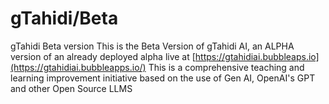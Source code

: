 # gTahidi/Beta
 gTahidi Beta version
This is the Beta Version of gTahidi AI, an ALPHA version of an already deployed alpha live at [https://gtahidiai.bubbleaps.io](https://gtahidiai.bubbleapps.io/)
This is a comprehensive teaching and learning improvement initiative based on the use of Gen AI, OpenAI's GPT and other Open Source LLMS
